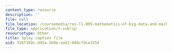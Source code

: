 ```yaml
---
content_type: resource
description: ''
file: null
file_location: /coursemedia/res-ll-005-mathematics-of-big-data-and-machine-learning-january-iap-2020/326f169cd45a5b9eaa53688cfdce3254_R6-LQbqUCI0.vtt
file_type: application/x-subrip
resourcetype: Other
title: 3play caption file
uid: 326f169c-d45a-5b9e-aa53-688cfdce3254
---
```

